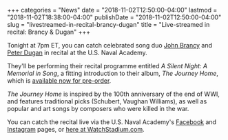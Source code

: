 +++
categories = "News"
date = "2018-11-02T12:50:00-04:00"
lastmod = "2018-11-02T18:38:00-04:00"
publishDate = "2018-11-02T12:50:00-04:00"
slug = "livestreamed-in-recital-brancy-dugan"
title = "Live-streamed in recital: Brancy &amp; Dugan"
+++

Tonight at 7pm ET, you can catch celebrated song duo [John Brancy](/scene/people/john-brancy/) and [Peter Dugan](/scene/people/peter-dugan/) in recital at the U.S. Naval Academy.

They'll be performing their recital programme entitled *A Silent Night: A Memorial in Song*, a fitting introduction to their album, *The Journey Home*, which is [available now for pre-order](https://www.johnbrancy.com/pre-order/).

*The Journey Home* is inspired by the 100th anniversary of the end of WWI, and features traditional picks (Schubert, Vaughan Williams), as well as popular and art songs by composers who were killed in the war.

You can catch the recital live via the U.S. Naval Academy's [Facebook](https://www.facebook.com/USNavalAcademy/) and [Instagram](https://www.instagram.com/usnavalacademy/) pages, or [here at WatchStadium.com](https://watchstadium.com/live/149710/).
